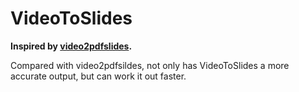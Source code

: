 # VideoToSlides

**Inspired by [video2pdfslides](https://github.com/kaushikj/video2pdfslides).**

Compared with video2pdfsildes, not only has VideoToSlides a more accurate output, but can work it out faster.
